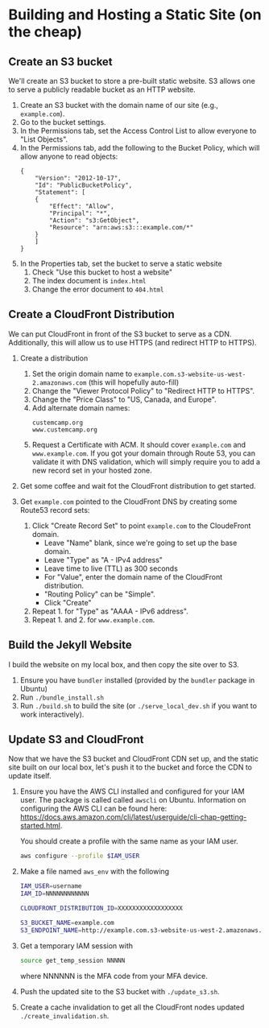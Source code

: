 # Building and Hosting a Static Site (on the cheap)

## Create an S3 bucket
We'll create an S3 bucket to store a pre-built static website.
S3 allows one to serve a publicly readable bucket as an HTTP website.

1. Create an S3 bucket with the domain name of our site (e.g., `example.com`).
2. Go to the bucket settings.
3. In the Permissions tab, set the Access Control List to allow everyone to "List Objects".
4. In the Permissions tab, add the following to the Bucket Policy, which will allow anyone to read objects:
    ```
    {
        "Version": "2012-10-17",
        "Id": "PublicBucketPolicy",
        "Statement": [
        {
            "Effect": "Allow",
            "Principal": "*",
            "Action": "s3:GetObject",
            "Resource": "arn:aws:s3:::example.com/*"
        }
        ]
    }
    ```
5. In the Properties tab, set the bucket to serve a static website
    1. Check "Use this bucket to host a website"
    2. The index document is `index.html`
    3. Change the error document to `404.html`


## Create a CloudFront Distribution
We can put CloudFront in front of the S3 bucket to serve as a CDN.
Additionally, this will allow us to use HTTPS (and redirect HTTP to HTTPS).

1. Create a distribution
    1. Set the origin domain name to `example.com.s3-website-us-west-2.amazonaws.com` (this will hopefully auto-fill)
    2. Change the "Viewer Protocol Policy" to "Redirect HTTP to HTTPS".
    3. Change the "Price Class" to "US, Canada, and Europe".
    4. Add alternate domain names:
        ```
        custemcamp.org
        www.custemcamp.org
        ```
    5. Request a Certificate with ACM.  It should cover `example.com` and `www.example.com`.
       If you got your domain through Route 53, you can validate it with DNS validation, which will simply require you to add a new record set in your hosted zone.

2. Get some coffee and wait fot the CloudFront distribution to get started.
3. Get `example.com` pointed to the CloudFront DNS by creating some Route53 record sets:
    1. Click "Create Record Set" to point `example.com` to the CloudeFront domain.
        * Leave "Name" blank, since we're going to set up the base domain.
        * Leave "Type" as "A - IPv4 address"
        * Leave time to live (TTL) as 300 seconds
        * For "Value", enter the domain name of the CloudFront distribution.
        * "Routing Policy" can be "Simple".
        * Click "Create"
    2. Repeat 1. for "Type" as "AAAA - IPv6 address".
    3. Repeat 1. and 2. for `www.example.com`.


## Build the Jekyll Website
I build the website on my local box, and then copy the site over to S3.

1. Ensure you have `bundler` installed (provided by the `bundler` package in Ubuntu)
2. Run `./bundle_install.sh`
3. Run `./build.sh` to build the site (or `./serve_local_dev.sh` if you want to work interactively).


## Update S3 and CloudFront
Now that we have the S3 bucket and CloudFront CDN set up, and the static site built on our local box, let's push it to the bucket and force the CDN to update itself.

1. Ensure you have the AWS CLI installed and configured for your IAM user.
   The package is called called `awscli` on Ubuntu.
   Information on configuring the AWS CLI can be found here: https://docs.aws.amazon.com/cli/latest/userguide/cli-chap-getting-started.html.

   You should create a profile with the same name as your IAM user.
   ```bash
   aws configure --profile $IAM_USER
   ```

2. Make a file named `aws_env` with the following
    ```bash
    IAM_USER=username
    IAM_ID=NNNNNNNNNNNN

    CLOUDFRONT_DISTRIBUTION_ID=XXXXXXXXXXXXXXXXXX

    S3_BUCKET_NAME=example.com
    S3_ENDPOINT_NAME=http://example.com.s3-website-us-west-2.amazonaws.com
    ```

3. Get a temporary IAM session with
    ```bash
    source get_temp_session NNNNN
    ```
    where NNNNNN is the MFA code from your MFA device.

4. Push the updated site to the S3 bucket with `./update_s3.sh`.
5. Create a cache invalidation to get all the CloudFront nodes updated `./create_invalidation.sh`.
